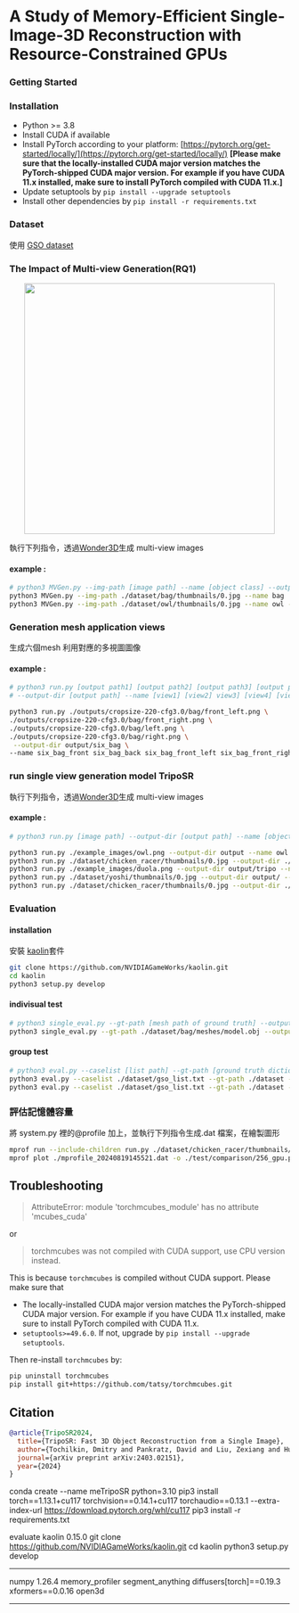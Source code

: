 # A Study of Memory-Efficient Single-Image-3D Reconstruction with Resource-Constrained GPUs

### Getting Started
### Installation
- Python >= 3.8
- Install CUDA if available
- Install PyTorch according to your platform: [https://pytorch.org/get-started/locally/](https://pytorch.org/get-started/locally/) **[Please make sure that the locally-installed CUDA major version matches the PyTorch-shipped CUDA major version. For example if you have CUDA 11.x installed, make sure to install PyTorch compiled with CUDA 11.x.]**
- Update setuptools by `pip install --upgrade setuptools`
- Install other dependencies by `pip install -r requirements.txt`

### Dataset
使用 [GSO dataset](https://app.gazebosim.org/GoogleResearch/fuel/collections/Scanned%20Objects%20by%20Google%20Research)

### The Impact of Multi-view Generation(RQ1)
<p align="center">
    <img width="450" src="figures/"/>
</p>

執行下列指令，透過[Wonder3D](https://github.com/xxlong0/Wonder3D)生成 multi-view images

#### example :  
```sh
# python3 MVGen.py --img-path [image path] --name [object class] --output-path [output path]
python3 MVGen.py --img-path ./dataset/bag/thumbnails/0.jpg --name bag
python3 MVGen.py --img-path ./dataset/owl/thumbnails/0.jpg --name owl --output-path ./outputs
```

### Generation mesh application views
生成六個mesh 利用對應的多視圖圖像
#### example : 
```sh
# python3 run.py [output path1] [output path2] [output path3] [output path4] [output path5] [output path6] \
# --output-dir [output path] --name [view1] [view2] view3] [view4] [view5] [view6]

python3 run.py ./outputs/cropsize-220-cfg3.0/bag/front_left.png \
./outputs/cropsize-220-cfg3.0/bag/front_right.png \
./outputs/cropsize-220-cfg3.0/bag/left.png \
./outputs/cropsize-220-cfg3.0/bag/right.png \
 --output-dir output/six_bag \
--name six_bag_front six_bag_back six_bag_front_left six_bag_front_right six_bag_left six_bag_right
```
### run single view generation model TripoSR
執行下列指令，透過[Wonder3D](https://github.com/xxlong0/Wonder3D)生成 multi-view images
#### example :  
```sh
# python3 run.py [image path] --output-dir [output path] --name [object name] --stack-backbone [backbone layer] --device [cuda:0] --render

python3 run.py ./example_images/owl.png --output-dir output --name owl --render
python3 run.py ./dataset/chicken_racer/thumbnails/0.jpg --output-dir ./output/block-mc --name chicken_racer 
python3 run.py ./example_images/duola.png --output-dir output/tripo --name duola --stack-backbone 3 --render
python3 run.py ./dataset/yoshi/thumbnails/0.jpg --output-dir output/ --name yoshi --stack-backbone 1 --render
python3 run.py ./dataset/chicken_racer/thumbnails/0.jpg --output-dir ./output/block-mc --name chicken_racer --block-mc --device cpu
```
### Evaluation 

#### installation
安裝 [kaolin](https://github.com/NVIDIAGameWorks/kaolin)套件
```sh
git clone https://github.com/NVIDIAGameWorks/kaolin.git
cd kaolin
python3 setup.py develop
```

#### indivisual test
```sh
# python3 single_eval.py --gt-path [mesh path of ground truth] --output-path [mesh path of output]
python3 single_eval.py --gt-path ./dataset/bag/meshes/model.obj --output-path ./output/block-mc/bag/256/bag_256.obj
```

#### group test

```sh
# python3 eval.py --caselist [list path] --gt-path [ground truth dictionary] --output-path [output dictionary] --resolution [ex:256,1024]
python3 eval.py --caselist ./dataset/gso_list.txt --gt-path ./dataset --output-path ./output/triposr --resolution 256
python3 eval.py --caselist ./dataset/gso_list.txt --gt-path ./dataset --output-path ./output/block-mc --resolution 256
```

### 評估記憶體容量
將 system.py 裡的@profile 加上，並執行下列指令生成.dat 檔案，在繪製圖形
```sh
mprof run --include-children run.py ./dataset/chicken_racer/thumbnails/0.jpg --output-dir test/triposr --mc-resolution 256 
mprof plot ./mprofile_20240819145521.dat -o ./test/comparison/256_gpu.png
```

## Troubleshooting
> AttributeError: module 'torchmcubes_module' has no attribute 'mcubes_cuda'

or

> torchmcubes was not compiled with CUDA support, use CPU version instead.

This is because `torchmcubes` is compiled without CUDA support. Please make sure that 

- The locally-installed CUDA major version matches the PyTorch-shipped CUDA major version. For example if you have CUDA 11.x installed, make sure to install PyTorch compiled with CUDA 11.x.
- `setuptools>=49.6.0`. If not, upgrade by `pip install --upgrade setuptools`.

Then re-install `torchmcubes` by:

```sh
pip uninstall torchmcubes
pip install git+https://github.com/tatsy/torchmcubes.git
```

## Citation
```BibTeX
@article{TripoSR2024,
  title={TripoSR: Fast 3D Object Reconstruction from a Single Image},
  author={Tochilkin, Dmitry and Pankratz, David and Liu, Zexiang and Huang, Zixuan and and Letts, Adam and Li, Yangguang and Liang, Ding and Laforte, Christian and Jampani, Varun and Cao, Yan-Pei},
  journal={arXiv preprint arXiv:2403.02151},
  year={2024}
}
```

conda create --name meTripoSR python=3.10
pip3 install torch==1.13.1+cu117 torchvision==0.14.1+cu117 torchaudio==0.13.1 --extra-index-url https://download.pytorch.org/whl/cu117
pip3 install -r requirements.txt


evaluate 
kaolin 0.15.0
git clone https://github.com/NVIDIAGameWorks/kaolin.git 
cd kaolin
python3 setup.py develop

----------
numpy 1.26.4
memory_profiler
segment_anything
diffusers[torch]==0.19.3
xformers==0.0.16
open3d

----------
